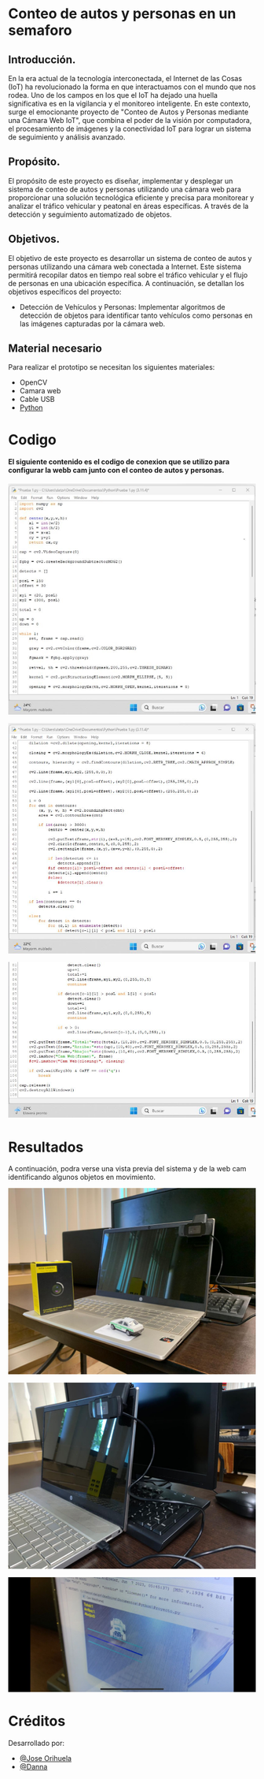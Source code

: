 # Conteo de autos y personas en un semaforo


## Introducción.
En la era actual de la tecnología interconectada, el Internet de las Cosas (IoT) ha revolucionado la forma en que interactuamos con el mundo que nos rodea. Uno de los campos en los que el IoT ha dejado una huella significativa es en la vigilancia y el monitoreo inteligente. En este contexto, surge el emocionante proyecto de "Conteo de Autos y Personas mediante una Cámara Web IoT", que combina el poder de la visión por computadora, el procesamiento de imágenes y la conectividad IoT para lograr un sistema de seguimiento y análisis avanzado.

## Propósito.
El propósito de este proyecto es diseñar, implementar y desplegar un sistema de conteo de autos y personas utilizando una cámara web para proporcionar una solución tecnológica eficiente y precisa para monitorear y analizar el tráfico vehicular y peatonal en áreas específicas. A través de la detección y seguimiento automatizado de objetos.

## Objetivos.

El objetivo de este proyecto es desarrollar un sistema de conteo de autos y personas utilizando una cámara web conectada a Internet. Este sistema permitirá recopilar datos en tiempo real sobre el tráfico vehicular y el flujo de personas en una ubicación específica.  A continuación, se detallan los objetivos específicos del proyecto:
- Detección de Vehículos y Personas: Implementar algoritmos de detección de objetos para identificar tanto vehículos como personas en las imágenes capturadas por la cámara web.

## Material necesario

Para realizar el prototipo se necesitan los siguientes materiales:


- OpenCV
- Camara web
- Cable USB
- [Python](https://www.python.org/)



# Codigo 

#### El siguiente contenido es el codigo de conexion que se utilizo para configurar la webb cam junto con el conteo de autos y personas.

 ![App Screenshot](https://raw.githubusercontent.com/tomasorihuela15/conteo-de-autos-y-personas-en-un-semaforo/main/Imagenes/Parte1.jpeg)
 
  ![App Screenshot](https://raw.githubusercontent.com/tomasorihuela15/conteo-de-autos-y-personas-en-un-semaforo/main/Imagenes/Parte2.jpeg)
  
   ![App Screenshot](https://raw.githubusercontent.com/tomasorihuela15/conteo-de-autos-y-personas-en-un-semaforo/main/Imagenes/Parte3.jpeg)

 
# Resultados
A continuación, podra verse una vista previa del sistema y de la web cam identificando algunos objetos en movimiento.
 
 ![App Screenshot](https://raw.githubusercontent.com/tomasorihuela15/conteo-de-autos-y-personas-en-un-semaforo/2095ea8340b638370cb7f5027d4e8b720e5d2d9e/Imagenes/EquipoCompleto.jpeg) 
 
 ![App Screenshot](https://raw.githubusercontent.com/tomasorihuela15/conteo-de-autos-y-personas-en-un-semaforo/2095ea8340b638370cb7f5027d4e8b720e5d2d9e/Imagenes/Webcam.jpeg) 
 
  ![App Screenshot](https://raw.githubusercontent.com/tomasorihuela15/conteo-de-autos-y-personas-en-un-semaforo/main/Imagenes/Conteo.jpeg) 
 
 
# Créditos
Desarrollado por:
- [@Jose Orihuela](https://github.com/tomasorihuela15)
- [@Danna](https://github.com/DatzVG)

